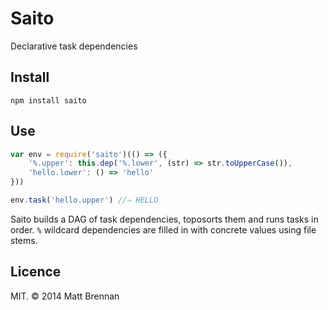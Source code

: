 Saito
=====

Declarative task dependencies

Install
-------

```
npm install saito
```

Use
---

```javascript
var env = require('saito')(() => ({
	'%.upper': this.dep('%.lower', (str) => str.toUpperCase()),
	'hello.lower': () => 'hello'
}))

env.task('hello.upper') //⇒ HELLO
```

Saito builds a DAG of task dependencies, toposorts them and runs tasks in order. `%` wildcard dependencies are filled in with concrete values using file stems.

Licence
-------

MIT. &copy; 2014 Matt Brennan

